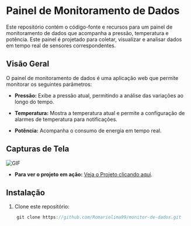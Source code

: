 
# Painel de Monitoramento de Dados

Este repositório contém o código-fonte e recursos para um painel de monitoramento de dados que acompanha a pressão, temperatura e potência. Este painel é projetado para coletar, visualizar e analisar dados em tempo real de sensores correspondentes.

## Visão Geral

O painel de monitoramento de dados é uma aplicação web que permite monitorar os seguintes parâmetros:

- **Pressão:** Exibe a pressão atual, permitindo a análise das variações ao longo do tempo.

- **Temperatura:** Mostra a temperatura atual e permite a configuração de alarmes de temperatura para notificações.

- **Potência:** Acompanha o consumo de energia em tempo real.

## Capturas de Tela

<img src="https://i.imgur.com/1CqKVVh.png" alt="GIF" data-canonical-src="https://i.imgur.com/1CqKVVh.png" style="max-width: 50%;">


- **Para ver o projeto em ação:** <a href="https://monitor-de-dados.vercel.app/" target="_blank">Veja o Projeto clicando aqui</a>.


## Instalação

1. Clone este repositório:
```js
    git clone https://github.com/Romariolima99/monitor-de-dados.git
 ```

